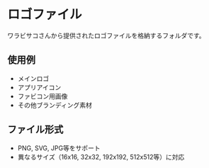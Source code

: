 # ロゴファイル

ワラビサコさんから提供されたロゴファイルを格納するフォルダです。

## 使用例
- メインロゴ
- アプリアイコン
- ファビコン用画像
- その他ブランディング素材

## ファイル形式
- PNG, SVG, JPG等をサポート
- 異なるサイズ（16x16, 32x32, 192x192, 512x512等）に対応